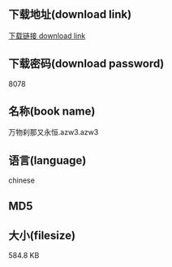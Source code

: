 ## 下载地址(download link)
[下载链接 download link](https://tutu365.netlify.app/?s=%E4%B8%87%E7%89%A9%E5%88%B9%E9%82%A3%E5%8F%88%E6%B0%B8%E6%81%92.azw3)

## 下载密码(download password)
8078

## 名称(book name)
万物刹那又永恒.azw3.azw3

## 语言(language)
chinese

## MD5


## 大小(filesize)
584.8 KB
